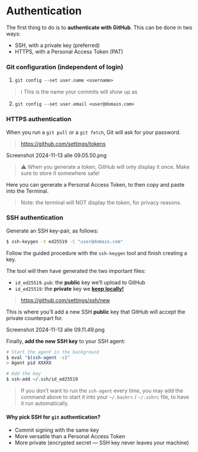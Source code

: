 # Authentication
The first thing to do is to **authenticate with GitHub**. This can be done in two ways:
- SSH, with a private key (preferred)
- HTTPS, with a Personal Access Token (PAT)

### Git configuration (independent of login)
1. `git config --set user.name <username>`
> ℹ️ This is the name your commits will show up as

2. `git config --set user.email <user@domain.com>`

### HTTPS authentication
When you run a `git pull` or a `git fetch`, Git will ask for your password.

> https://github.com/settings/tokens

Screenshot 2024-11-13 alle 09.05.50.png

> ⚠️ When you generate a token, GitHub will only display it once. Make sure to store it somewhere safe!

Here you can generate a Personal Access Token, to then copy and paste into the Terminal.

> Note: the terminal will NOT display the token, for privacy reasons.

### SSH authentication
Generate an SSH key-pair, as follows:

```bash
$ ssh-keygen -t ed25519 -C "user@domain.com"
```

Follow the guided procedure with the `ssh-keygen` tool and finish creating a key.

The tool will then have generated the two important files:
- `id_ed25519.pub`: the **public** key we’ll upload to GitHub
- `id_ed25519`: the **private** key we **<u>keep locally!</u>**

> https://github.com/settings/ssh/new

This is where you’ll add a new SSH **public** key that GitHub will accept the private counterpart for.

Screenshot 2024-11-13 alle 09.11.49.png

Finally, **add the new SSH key** to your SSH agent:

```bash
# Start the agent in the background
$ eval "$(ssh-agent -s)"
> Agent pid XXXXX

# Add the key
$ ssh-add ~/.ssh/id_ed25519
```

> If you don’t want to run the `ssh-agent` every time, you may add the command above to start it into your `~/.bashrc` / `~/.zshrc` file, to have it run automatically.

#### Why pick SSH for `git` authentication?
- Commit signing with the same key
- More versatile than a Personal Access Token
- More private (encrypted secret — SSH key never leaves your machine)